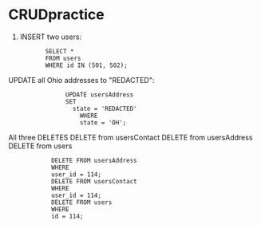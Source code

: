# CRUDpractice

1. INSERT two users:

              SELECT *
              FROM users
              WHERE id IN (501, 502);

UPDATE all Ohio addresses to "REDACTED":

                    UPDATE usersAddress
                    SET 
                      state = 'REDACTED'
                        WHERE
                        state = 'OH';


All three DELETES  DELETE from usersContact DELETE from usersAddress  DELETE from users

                DELETE FROM usersAddress
                WHERE 
                user_id = 114;
                DELETE FROM usersContact
                WHERE 
                user_id = 114;
                DELETE FROM users
                WHERE 
                id = 114;
